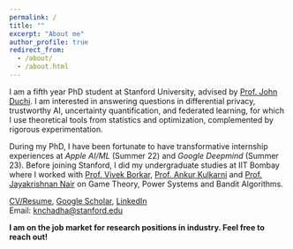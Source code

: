 ```yaml
---
permalink: /
title: ""
excerpt: "About me"
author_profile: true
redirect_from: 
  - /about/
  - /about.html
---
```


I am a fifth year PhD student at Stanford University, advised by [Prof. John Duchi](https://web.stanford.edu/~jduchi/). I am interested in answering questions in differential privacy, trustworthy AI, uncertainty quantification, and federated learning, for which I use theoretical tools from statistics and optimization, complemented by rigorous experimentation.

During my PhD, I have been fortunate to have transformative internship experiences at _Apple AI/ML_ (Summer 22) and _Google Deepmind_ (Summer 23). Before joining Stanford, I did my undergraduate studies at IIT Bombay where I worked with [Prof. Vivek Borkar](https://www.ee.iitb.ac.in/web/people/faculty/home/borkar), [Prof. Ankur Kulkarni](https://www.sc.iitb.ac.in/~ankur/) and [Prof. Jayakrishnan Nair](https://www.ee.iitb.ac.in/~jayakrishnan.nair/) on Game Theory, Power Systems and Bandit Algorithms. 

[CV/Resume](https://knchadha.github.io/files/cv_karan_chadha.pdf), [Google Scholar](https://scholar.google.com/citations?user=A6BcRcoAAAAJ&amp;hl=en), [LinkedIn](https://www.linkedin.com/in/karan-chadha-6a2983a6/)\
Email: knchadha@stanford.edu

**I am on the job market for research positions in industry. Feel free to reach out!**
